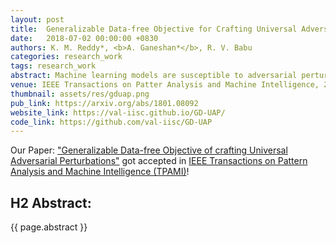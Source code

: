```yaml
---
layout: post
title:  Generalizable Data-free Objective for Crafting Universal Adversarial Perturbations
date:   2018-07-02 00:00:00 +0830
authors: K. M. Reddy*, <b>A. Ganeshan*</b>, R. V. Babu
categories: research_work
tags: research_work
abstract: Machine learning models are susceptible to adversarial perturbations. small changes to input that can cause large changes in output. It is also demonstrated that there exist input-agnostic perturbations, called universal adversarial perturbations, which can change the inference of target model on most of the data samples. However, existing methods to craft universal perturbations are (i) task specific, (ii) require samples from the training data distribution, and (iii) perform complex optimizations. Additionally, because of the data dependence, fooling ability of the crafted perturbations is proportional to the available training data. In this paper, we present a novel, generalizable and data-free approaches for crafting universal adversarial perturbations. Independent of the underlying task, our objective achieves fooling via corrupting the extracted features at multiple layers. Therefore, the proposed objective is generalizable to craft image-agnostic perturbations across multiple vision tasks such as object recognition, semantic segmentation, and depth estimation. In the practical setting of black-box attack scenario (when the attacker does not have access to the target model and it's training data), we show that our objective outperforms the data dependent objectives to fool the learned models. Further, via exploiting simple priors related to the data distribution, our objective remarkably boosts the fooling ability of the crafted perturbations. Significant fooling rates achieved by our objective emphasize that the current deep learning models are now at an increased risk, since our objective generalizes across multiple tasks without the requirement of training data for crafting the perturbations. To encourage reproducible research, we have released the codes for our proposed algorithm.
venue: IEEE Transactions on Patter Analysis and Machine Intelligence, 2018
thumbnail: assets/res/gduap.png
pub_link: https://arxiv.org/abs/1801.08092
website_link: https://val-iisc.github.io/GD-UAP/
code_link: https://github.com/val-iisc/GD-UAP
---
```


Our Paper: <a href= 'https://arxiv.org/abs/1801.08092'>"Generalizable Data-free Objective of crafting Universal Adversarial Perturbations"</a> got accepted in <a href= "https://ieeexplore.ieee.org/xpl/mostRecentIssue.jsp?punumber=34&filter=issueId%20EQ%20%224359286%22&pageNumber=2">IEEE Transactions on Pattern Analysis and Machine Intelligence (TPAMI)</a>!


## H2 Abstract:

{{ page.abstract }}